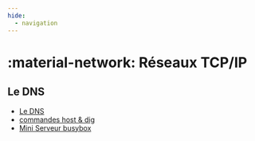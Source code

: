 ```yaml
---
hide:
  - navigation
---
```


# :material-network: Réseaux TCP/IP

## Le DNS
- [Le DNS](reseaux/guide_dns.md)  
- [commandes host & dig ](reseaux/commandes_host_dig.md)  
- [Mini Serveur busybox](reseaux/mini_serveur_busybox.md)
